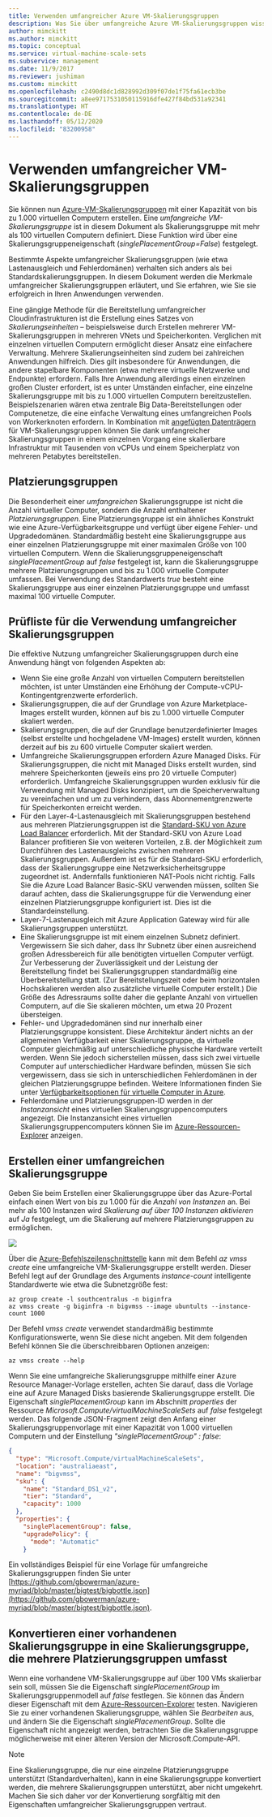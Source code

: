 ```yaml
---
title: Verwenden umfangreicher Azure VM-Skalierungsgruppen
description: Was Sie über umfangreiche Azure VM-Skalierungsgruppen wissen müssen, um Sie in Ihrer Anwendung zu verwenden.
author: mimckitt
ms.author: mimckitt
ms.topic: conceptual
ms.service: virtual-machine-scale-sets
ms.subservice: management
ms.date: 11/9/2017
ms.reviewer: jushiman
ms.custom: mimckitt
ms.openlocfilehash: c2490d8dc1d828992d309f07de1f75fa61ecb3be
ms.sourcegitcommit: a8ee9717531050115916dfe427f84bd531a92341
ms.translationtype: HT
ms.contentlocale: de-DE
ms.lasthandoff: 05/12/2020
ms.locfileid: "83200958"
---
```

# <a name="working-with-large-virtual-machine-scale-sets"></a>Verwenden umfangreicher VM-Skalierungsgruppen
Sie können nun [Azure-VM-Skalierungsgruppen](/azure/virtual-machine-scale-sets/) mit einer Kapazität von bis zu 1.000 virtuellen Computern erstellen. Eine _umfangreiche VM-Skalierungsgruppe_ ist in diesem Dokument als Skalierungsgruppe mit mehr als 100 virtuellen Computern definiert. Diese Funktion wird über eine Skalierungsgruppeneigenschaft (_singlePlacementGroup=False_) festgelegt. 

Bestimmte Aspekte umfangreicher Skalierungsgruppen (wie etwa Lastenausgleich und Fehlerdomänen) verhalten sich anders als bei Standardskalierungsgruppen. In diesem Dokument werden die Merkmale umfangreicher Skalierungsgruppen erläutert, und Sie erfahren, wie Sie sie erfolgreich in Ihren Anwendungen verwenden. 

Eine gängige Methode für die Bereitstellung umfangreicher Cloudinfrastrukturen ist die Erstellung eines Satzes von _Skalierungseinheiten_ – beispielsweise durch Erstellen mehrerer VM-Skalierungsgruppen in mehreren VNets und Speicherkonten. Verglichen mit einzelnen virtuellen Computern ermöglicht dieser Ansatz eine einfachere Verwaltung. Mehrere Skalierungseinheiten sind zudem bei zahlreichen Anwendungen hilfreich. Dies gilt insbesondere für Anwendungen, die andere stapelbare Komponenten (etwa mehrere virtuelle Netzwerke und Endpunkte) erfordern. Falls Ihre Anwendung allerdings einen einzelnen großen Cluster erfordert, ist es unter Umständen einfacher, eine einzelne Skalierungsgruppe mit bis zu 1.000 virtuellen Computern bereitzustellen. Beispielszenarien wären etwa zentrale Big Data-Bereitstellungen oder Computenetze, die eine einfache Verwaltung eines umfangreichen Pools von Workerknoten erfordern. In Kombination mit [angefügten Datenträgern](virtual-machine-scale-sets-attached-disks.md) für VM-Skalierungsgruppen können Sie dank umfangreicher Skalierungsgruppen in einem einzelnen Vorgang eine skalierbare Infrastruktur mit Tausenden von vCPUs und einem Speicherplatz von mehreren Petabytes bereitstellen.

## <a name="placement-groups"></a>Platzierungsgruppen 
Die Besonderheit einer _umfangreichen_ Skalierungsgruppe ist nicht die Anzahl virtueller Computer, sondern die Anzahl enthaltener _Platzierungsgruppen_. Eine Platzierungsgruppe ist ein ähnliches Konstrukt wie eine Azure-Verfügbarkeitsgruppe und verfügt über eigene Fehler- und Upgradedomänen. Standardmäßig besteht eine Skalierungsgruppe aus einer einzelnen Platzierungsgruppe mit einer maximalen Größe von 100 virtuellen Computern. Wenn die Skalierungsgruppeneigenschaft _singlePlacementGroup_ auf _false_ festgelegt ist, kann die Skalierungsgruppe mehrere Platzierungsgruppen und bis zu 1.000 virtuelle Computer umfassen. Bei Verwendung des Standardwerts _true_ besteht eine Skalierungsgruppe aus einer einzelnen Platzierungsgruppe und umfasst maximal 100 virtuelle Computer.

## <a name="checklist-for-using-large-scale-sets"></a>Prüfliste für die Verwendung umfangreicher Skalierungsgruppen
Die effektive Nutzung umfangreicher Skalierungsgruppen durch eine Anwendung hängt von folgenden Aspekten ab:

- Wenn Sie eine große Anzahl von virtuellen Computern bereitstellen möchten, ist unter Umständen eine Erhöhung der Compute-vCPU-Kontingentgrenzwerte erforderlich. 
- Skalierungsgruppen, die auf der Grundlage von Azure Marketplace-Images erstellt wurden, können auf bis zu 1.000 virtuelle Computer skaliert werden.
- Skalierungsgruppen, die auf der Grundlage benutzerdefinierter Images (selbst erstellte und hochgeladene VM-Images) erstellt wurden, können derzeit auf bis zu 600 virtuelle Computer skaliert werden.
- Umfangreiche Skalierungsgruppen erfordern Azure Managed Disks. Für Skalierungsgruppen, die nicht mit Managed Disks erstellt wurden, sind mehrere Speicherkonten (jeweils eins pro 20 virtuelle Computer) erforderlich. Umfangreiche Skalierungsgruppen wurden exklusiv für die Verwendung mit Managed Disks konzipiert, um die Speicherverwaltung zu vereinfachen und um zu verhindern, dass Abonnementgrenzwerte für Speicherkonten erreicht werden. 
- Für den Layer-4-Lastenausgleich mit Skalierungsgruppen bestehend aus mehreren Platzierungsgruppen ist die [Standard-SKU von Azure Load Balancer](../load-balancer/load-balancer-standard-overview.md) erforderlich. Mit der Standard-SKU von Azure Load Balancer profitieren Sie von weiteren Vorteilen, z.B. der Möglichkeit zum Durchführen des Lastenausgleichs zwischen mehreren Skalierungsgruppen. Außerdem ist es für die Standard-SKU erforderlich, dass der Skalierungsgruppe eine Netzwerksicherheitsgruppe zugeordnet ist. Andernfalls funktionieren NAT-Pools nicht richtig. Falls Sie die Azure Load Balancer Basic-SKU verwenden müssen, sollten Sie darauf achten, dass die Skalierungsgruppe für die Verwendung einer einzelnen Platzierungsgruppe konfiguriert ist. Dies ist die Standardeinstellung.
- Layer-7-Lastenausgleich mit Azure Application Gateway wird für alle Skalierungsgruppen unterstützt.
- Eine Skalierungsgruppe ist mit einem einzelnen Subnetz definiert. Vergewissern Sie sich daher, dass Ihr Subnetz über einen ausreichend großen Adressbereich für alle benötigten virtuellen Computer verfügt. Zur Verbesserung der Zuverlässigkeit und der Leistung der Bereitstellung findet bei Skalierungsgruppen standardmäßig eine Überbereitstellung statt. (Zur Bereitstellungszeit oder beim horizontalen Hochskalieren werden also zusätzliche virtuelle Computer erstellt.) Die Größe des Adressraums sollte daher die geplante Anzahl von virtuellen Computern, auf die Sie skalieren möchten, um etwa 20 Prozent übersteigen.
- Fehler- und Upgradedomänen sind nur innerhalb einer Platzierungsgruppe konsistent. Diese Architektur ändert nichts an der allgemeinen Verfügbarkeit einer Skalierungsgruppe, da virtuelle Computer gleichmäßig auf unterschiedliche physische Hardware verteilt werden. Wenn Sie jedoch sicherstellen müssen, dass sich zwei virtuelle Computer auf unterschiedlicher Hardware befinden, müssen Sie sich vergewissern, dass sie sich in unterschiedlichen Fehlerdomänen in der gleichen Platzierungsgruppe befinden. Weitere Informationen finden Sie unter [Verfügbarkeitsoptionen für virtuelle Computer in Azure](/azure/virtual-machines/windows/availability). 
- Fehlerdomäne und Platzierungsgruppen-ID werden in der _Instanzansicht_ eines virtuellen Skalierungsgruppencomputers angezeigt. Die Instanzansicht eines virtuellen Skalierungsgruppencomputers können Sie im [Azure-Ressourcen-Explorer](https://resources.azure.com/) anzeigen.

## <a name="creating-a-large-scale-set"></a>Erstellen einer umfangreichen Skalierungsgruppe
Geben Sie beim Erstellen einer Skalierungsgruppe über das Azure-Portal einfach einen Wert von bis zu 1.000 für die *Anzahl von Instanzen* an. Bei mehr als 100 Instanzen wird *Skalierung auf über 100 Instanzen aktivieren*  auf *Ja* festgelegt, um die Skalierung auf mehrere Platzierungsgruppen zu ermöglichen. 

![](./media/virtual-machine-scale-sets-placement-groups/portal-large-scale.png)

Über die [Azure-Befehlszeilenschnittstelle](https://github.com/Azure/azure-cli) kann mit dem Befehl _az vmss create_ eine umfangreiche VM-Skalierungsgruppe erstellt werden. Dieser Befehl legt auf der Grundlage des Arguments _instance-count_ intelligente Standardwerte wie etwa die Subnetzgröße fest:

```azurecli
az group create -l southcentralus -n biginfra
az vmss create -g biginfra -n bigvmss --image ubuntults --instance-count 1000
```

Der Befehl _vmss create_ verwendet standardmäßig bestimmte Konfigurationswerte, wenn Sie diese nicht angeben. Mit dem folgenden Befehl können Sie die überschreibbaren Optionen anzeigen:

```azurecli
az vmss create --help
```

Wenn Sie eine umfangreiche Skalierungsgruppe mithilfe einer Azure Resource Manager-Vorlage erstellen, achten Sie darauf, dass die Vorlage eine auf Azure Managed Disks basierende Skalierungsgruppe erstellt. Die Eigenschaft _singlePlacementGroup_ kann im Abschnitt _properties_ der Ressource _Microsoft.Compute/virtualMachineScaleSets_ auf _false_ festgelegt werden. Das folgende JSON-Fragment zeigt den Anfang einer Skalierungsgruppenvorlage mit einer Kapazität von 1.000 virtuellen Computern und der Einstellung _"singlePlacementGroup" : false_:

```json
{
  "type": "Microsoft.Compute/virtualMachineScaleSets",
  "location": "australiaeast",
  "name": "bigvmss",
  "sku": {
    "name": "Standard_DS1_v2",
    "tier": "Standard",
    "capacity": 1000
  },
  "properties": {
    "singlePlacementGroup": false,
    "upgradePolicy": {
      "mode": "Automatic"
    }
```

Ein vollständiges Beispiel für eine Vorlage für umfangreiche Skalierungsgruppen finden Sie unter [https://github.com/gbowerman/azure-myriad/blob/master/bigtest/bigbottle.json](https://github.com/gbowerman/azure-myriad/blob/master/bigtest/bigbottle.json).

## <a name="converting-an-existing-scale-set-to-span-multiple-placement-groups"></a>Konvertieren einer vorhandenen Skalierungsgruppe in eine Skalierungsgruppe, die mehrere Platzierungsgruppen umfasst
Wenn eine vorhandene VM-Skalierungsgruppe auf über 100 VMs skalierbar sein soll, müssen Sie die Eigenschaft _singlePlacementGroup_ im Skalierungsgruppenmodell auf _false_ festlegen. Sie können das Ändern dieser Eigenschaft mit dem [Azure-Ressourcen-Explorer](https://resources.azure.com/) testen. Navigieren Sie zu einer vorhandenen Skalierungsgruppe, wählen Sie _Bearbeiten_ aus, und ändern Sie die Eigenschaft _singlePlacementGroup_. Sollte die Eigenschaft nicht angezeigt werden, betrachten Sie die Skalierungsgruppe möglicherweise mit einer älteren Version der Microsoft.Compute-API.

> [!NOTE]
> Eine Skalierungsgruppe, die nur eine einzelne Platzierungsgruppe unterstützt (Standardverhalten), kann in eine Skalierungsgruppe konvertiert werden, die mehrere Skalierungsgruppen unterstützt, aber nicht umgekehrt. Machen Sie sich daher vor der Konvertierung sorgfältig mit den Eigenschaften umfangreicher Skalierungsgruppen vertraut.


